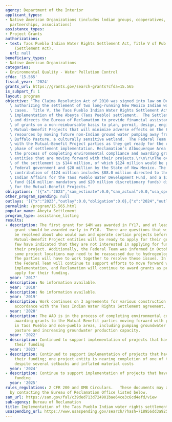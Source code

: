 ```yaml
---
agency: Department of the Interior
applicant_types:
- Native American Organizations (includes lndian groups, cooperatives, corporations,
  partnerships, associations)
assistance_types:
- Project Grants
authorizations:
- text: Taos Pueblo Indian Water Rights Settlement Act, Title V of Pub. L. 111-291
    (Settlement Act).
  url: null
beneficiary_types:
- Native American Organizations
categories:
- Environmental Quality - Water Pollution Control
cfda: '15.565'
fiscal_year: '2024'
grants_url: https://grants.gov/search-grants?cfda=15.565
is_subpart_f: 1
layout: program
objective: "The Claims Resolution Act of 2010 was signed into law on December 8, 2010,\
  \ authorizing the settlement of two long-running New Mexico Indian water rights\
  \ cases.  Title V, the Taos Pueblo Indian Water Rights Settlement Act, authorizes\
  \ implementation of the Abeyta (Taos Pueblo) settlement.  The Settlement Act authorizes\
  \ and directs the Bureau of Reclamation to provide financial assistance in the form\
  \ of grants on a non-reimbursable basis to plan, permit, design, engineer, and construct\
  \ Mutual-Benefit Projects that will minimize adverse effects on the Pueblo’s water\
  \ resources by moving future non-Indian ground water pumping away from the Pueblo’s\
  \ Buffalo Pasture, a culturally sensitive wetland.  The Federal Team is working\
  \ with the Mutual-Benefit Project parties as they get ready for the on-the-ground\
  \ phase of settlement implementation. Reclamation’s Albuquerque Area Office is in\
  \ the process of completing environmental compliance and awarding grants to the\
  \ entities that are moving forward with their projects.\r\n\r\nThe overall cost\
  \ of the settlement is $144 million, of which $124 million would be paid by the\
  \ Federal government and $20 million by the State of New Mexico. The total federal\
  \ contribution of $124 million includes $88.0 million directed to the Bureau of\
  \ Indian Affairs for the Taos Pueblo Water Development Fund, and a $36 million settlement\
  \ fund ($16 million mandatory and $20 million discretionary funds) directed to Reclamation\
  \ for the Mutual-Benefit Projects."
obligations: '[{"x":"2023","sam_estimate":0.0,"sam_actual":0.0,"usa_spending_actual":0.0},{"x":"2024","sam_estimate":0.0,"sam_actual":0.0,"usa_spending_actual":0.0},{"x":"2025","sam_estimate":0.0,"sam_actual":1342037.0,"usa_spending_actual":0.0}]'
other_program_spending: null
outlays: '[{"x":"2023","outlay":0.0,"obligation":0.0},{"x":"2024","outlay":0.0,"obligation":0.0},{"x":"2025","outlay":0.0,"obligation":0.0}]'
permalink: /program/15.565.html
popular_name: Abeyta Settlement
program_type: assistance_listing
results:
- description: The first grant for $4M was awarded in FY17, and at least one more
    grant should be awarded early in FY18.  There are questions that will need to
    be resolved about who would own and operate certain projects before some of the
    Mutual-Benefit Project entities will be ready to apply for their grants, as a
    few have indicated that they are not interested in applying for funding or constructing
    their project. Additionally, the Federal Team was informed in October 2017 that
    some project locations may need to be reassessed due to hydrogeologic concerns.
    The parties will have to work together to resolve these issues. In the meantime,
    the Federal Team will continue to support efforts to move forward with settlement
    implementation, and Reclamation will continue to award grants as project entities
    apply for their funding.
  year: '2017'
- description: No information available.
  year: '2018'
- description: No information available.
  year: '2019'
- description: Work continues on 3 agreements for various construction projects in
    accordance with the Taos Indian Water Rights Settlement agreement.
  year: '2020'
- description: The AAO is in the process of completing environmental compliance and
    awarding grants to the Mutual-Benefit parties moving forward with project implementation
    in Taos Pueblo and non-pueblo areas, including pumping groundwater away from buffalo
    pasture and increasing groundwater production capacity.
  year: '2022'
- description: Continued to support implementation of projects that have received
    their funding
  year: '2023'
- description: Continued to support implementation of projects that have received
    their funding; one project entity is nearing completion of one of their projects
    despite several setbacks and inflated material costs
  year: '2024'
- description: Continue to support implementation of projects that have received their
    funding
  year: '2025'
rules_regulations: 2 CFR 200 and OMB Circulars.   These documents may also be obtained
  by contacting the Bureau of Reclamation Office listed below.
sam_url: https://sam.gov/fal/c39ded713d724901bae64ce3c6cd4efd/view
sub-agency: Bureau of Reclamation
title: Implementation of the Taos Pueblo Indian water rights settlement
usaspending_url: https://www.usaspending.gov/search/?hash=718956dd3a925c525f5cf147ae2d606e
---
```

